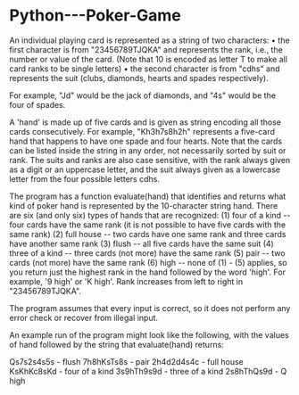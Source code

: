 # Python---Poker-Game
An individual playing card is represented as a string of two characters:
•	the first character is from "23456789TJQKA" and represents the rank, i.e., the number or value of the card. (Note that 10 is encoded as letter T to make all card ranks to be single letters)
•	the second character is from "cdhs" and represents the suit (clubs, diamonds, hearts and spades respectively).

For example, "Jd" would be the jack of diamonds, and "4s" would be the four of spades.

A 'hand' is made up of five cards and is given as string encoding all those cards consecutively. For example, "Kh3h7s8h2h" represents a five-card hand that happens to have one spade and four hearts. Note that the cards can be listed inside the string in any order, not necessarily sorted by suit or rank. The suits and ranks are also case sensitive, with the rank always given as a digit or an uppercase letter, and the suit always given as a lowercase letter from the four possible letters cdhs.

The program has a function evaluate(hand) that identifies and returns what kind of poker hand is represented by the 10-character string hand. There are six (and only six) types of hands that are recognized:
(1)	four of a kind -- four cards have the same rank (it is not possible to have five cards with the same rank)
(2)	full house -- two cards have one same rank and three cards have another same rank
(3)	flush -- all five cards have the same suit
(4)	three of a kind -- three cards (not more) have the same rank
(5)	pair -- two cards (not more) have the same rank
(6)	<highest rank> high -- none of (1) - (5) applies, so you return just the highest rank in the hand followed by the word 'high'. For example, '9 high' or 'K high'. Rank increases from left to right  in "23456789TJQKA".
 
The program assumes that every input is correct, so it does not perform any error check or recover from illegal input.

An example run of the program might look like the following, with the values of hand followed by the string that evaluate(hand) returns:

Qs7s2s4s5s - flush 
7h8hKsTs8s - pair 
2h4d2d4s4c - full house 
KsKhKc8sKd - four of a kind 
3s9hTh9s9d - three of a kind 
2s8hThQs9d - Q high 
